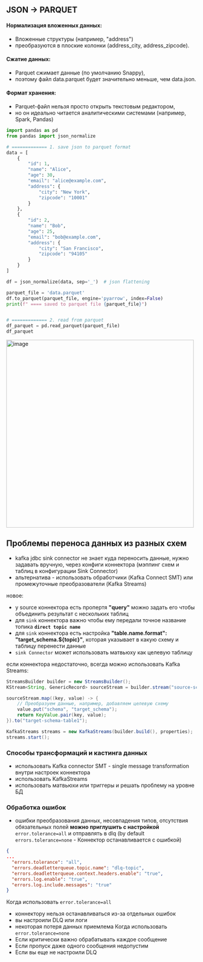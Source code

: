 ## JSON -> PARQUET

#### Нормализация вложенных данных:
- Вложенные структуры (например, "address")
- преобразуются в плоские колонки (address_city, address_zipcode).

#### Сжатие данных:
- Parquet сжимает данные (по умолчанию Snappy),
- поэтому файл data.parquet будет значительно меньше, чем data.json.

#### Формат хранения:
- Parquet-файл нельзя просто открыть текстовым редактором,
- но он идеально читается аналитическими системами (например, Spark, Pandas)

```python
import pandas as pd
from pandas import json_normalize

# ============= 1. save json to parquet format
data = [
    {
        "id": 1,
        "name": "Alice",
        "age": 30,
        "email": "alice@example.com",
        "address": {
            "city": "New York",
            "zipcode": "10001"
        }
    },
    {
        "id": 2,
        "name": "Bob",
        "age": 25,
        "email": "bob@example.com",
        "address": {
            "city": "San Francisco",
            "zipcode": "94105"
        }
    }
]

df = json_normalize(data, sep='_')  # json flattening

parquet_file = 'data.parquet'
df.to_parquet(parquet_file, engine='pyarrow', index=False)
print(f" ==== saved to parquet file {parquet_file}")


# ============= 2. read from parquet
df_parquet = pd.read_parquet(parquet_file)
df_parquet
```

<img width="496" alt="image" src="https://github.com/user-attachments/assets/7137d1c6-3f1c-4428-8b19-ce237ed421f2">


## Проблемы переноса данных из разных схем
- kafka jdbc sink connector не знает куда переносить данные, нужно задавать вручную, через конфиги коннектора (мэппинг схем и таблиц в конфигурации Sink Connector)
- альтернатива - использовать обработчики (Kafka Connect SMT) или промежуточные преобразователи (Kafka Streams)

новое:
- у source коннектора есть пропертя **"query"** можно задать его чтобы объединить результат с нескольких таблиц
- для `sink` коннектора важно чтобы ему передали точное название топика **`direct topic name`**
- для `sink` коннектора есть настройка **"table.name.format": "target_schema.${topic}"**, которая указывает в какую схему и таблицу перенести данные
- `sink Connector` может использовать матвьюху как целевую таблицу

если коннектора недостаточно, всегда можно использовать Kafka Streams:

```java
StreamsBuilder builder = new StreamsBuilder();
KStream<String, GenericRecord> sourceStream = builder.stream("source-schema-table1");

sourceStream.map((key, value) -> {
    // Преобразуем данные, например, добавляем целевую схему
    value.put("schema", "target_schema");
    return KeyValue.pair(key, value);
}).to("target-schema-table1");

KafkaStreams streams = new KafkaStreams(builder.build(), properties);
streams.start();
```

### Способы трансформаций и кастинга данных
- использовать Kafka connector SMT - single message transformation внутри настроек коннектора
- использовать KafkaStreams
- использовать матвьюхи или триггеры и решать проблему на уровне БД

### Обработка ошибок
- ошибки преобразования данных, несовпадения типов, отсутствия обязательных полей **можно приглушить с настройкой** `error.tolerance=all` и отправлять в dlq (by default `errors.tolerance=none` - Коннектор останавливается с ошибкой)
```json
{
...
  "errors.tolerance": "all",
  "errors.deadletterqueue.topic.name": "dlq-topic",
  "errors.deadletterqueue.context.headers.enable": "true",
  "errors.log.enable": "true",
  "errors.log.include.messages": "true"
}
```
Когда использовать `error.tolerance=all`
- коннектору нельзя останавливаться из-за отдельных ошибок
- вы настроили DLQ или логи
- некоторая потеря данных приемлема
Когда использовать `error.tolerance=none`
- Если критически важно обрабатывать каждое сообщение
- Если пропуск даже одного сообщения недопустим
- Если вы еще не настроили DLQ
